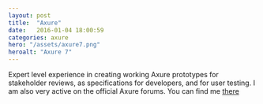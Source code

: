 ```yaml
---
layout: post
title:  "Axure"
date:   2016-01-04 18:00:59
categories: axure
hero: "/assets/axure7.png"
heroalt: "Axure 7"
---
```

Expert level experience in creating working Axure prototypes for stakeholder reviews, as specifications for developers, and for user testing. I am also very active on the official Axure forums. You can find me [there](http://www.axure.com/c/members/nkrisc.html)